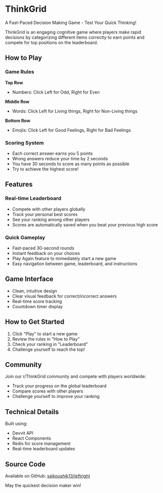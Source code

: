 

# ThinkGrid
A Fast-Paced Decision Making Game - Test Your Quick Thinking!

ThinkGrid is an engaging cognitive game where players make rapid decisions by categorizing different items correctly to earn points and compete for top positions on the leaderboard.

## How to Play

### Game Rules
**Top Row**
- Numbers: Click Left for Odd, Right for Even

**Middle Row**
- Words: Click Left for Living things, Right for Non-Living things

**Bottom Row**
- Emojis: Click Left for Good Feelings, Right for Bad Feelings

### Scoring System
- Each correct answer earns you 5 points
- Wrong answers reduce your time by 2 seconds
- You have 30 seconds to score as many points as possible
- Try to achieve the highest score!

## Features

### Real-time Leaderboard
- Compete with other players globally
- Track your personal best scores
- See your ranking among other players
- Scores are automatically saved when you beat your previous high score

### Quick Gameplay
- Fast-paced 30-second rounds
- Instant feedback on your choices
- Play Again feature to immediately start a new game
- Easy navigation between game, leaderboard, and instructions

## Game Interface
- Clean, intuitive design
- Clear visual feedback for correct/incorrect answers
- Real-time score tracking
- Countdown timer display

## How to Get Started
1. Click "Play" to start a new game
2. Review the rules in "How to Play"
3. Check your ranking in "Leaderboard"
4. Challenge yourself to reach the top!

## Community
Join our r/ThinkGrid community and compete with players worldwide:
- Track your progress on the global leaderboard
- Compare scores with other players
- Challenge yourself to improve your ranking

## Technical Details
Built using:
- Devvit API
- React Components
- Redis for score management
- Real-time leaderboard updates

## Source Code
Available on GitHub: [saikoushik13/leftright](https://github.com/saikoushik13/leftright)

May the quickest decision maker win!
